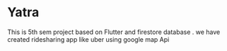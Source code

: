 # Yatra
This is 5th sem project based on Flutter and firestore database . we have created ridesharing app like uber using google map Api
